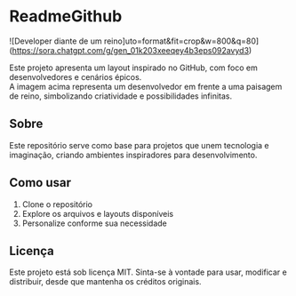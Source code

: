 # ReadmeGithub

![Developer diante de um reino]uto=format&fit=crop&w=800&q=80](https://sora.chatgpt.com/g/gen_01k203xeeqey4b3eps092avyd3)

Este projeto apresenta um layout inspirado no GitHub, com foco em desenvolvedores e cenários épicos.  
A imagem acima representa um desenvolvedor em frente a uma paisagem de reino, simbolizando criatividade e possibilidades infinitas.

## Sobre

Este repositório serve como base para projetos que unem tecnologia e imaginação, criando ambientes inspiradores para desenvolvimento.

## Como usar

1. Clone o repositório
2. Explore os arquivos e layouts disponíveis
3. Personalize conforme sua necessidade

## Licença

Este projeto está sob licença MIT. Sinta-se à vontade para usar, modificar e distribuir, desde que mantenha os créditos originais.
